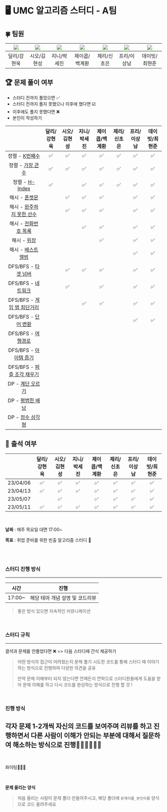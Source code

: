 # 🖥️ UMC 알고리즘 스터디 - A팀

## 🍀 팀원

[![](https://avatars.githubusercontent.com/u/43662405?v=4)](https://github.com/hyunw9) | [![](https://avatars.githubusercontent.com/u/122839143?v=4)](https://github.com/evgeniac10) | [![](https://avatars.githubusercontent.com/u/95167215?v=4)](https://github.com/sejineer) | [![](https://avatars.githubusercontent.com/u/97265630?v=4)](https://github.com/gyehwan24) | [![](https://avatars.githubusercontent.com/u/95676587?v=4)](https://github.com/choeun7) | [![](https://avatars.githubusercontent.com/u/77337977?v=4)](https://github.com/lsn5963) | [![](	https://avatars.githubusercontent.com/u/90085154?v=4)](https://github.com/devholic22) |
| :---: | :---: | :---: | :---: | :---: | :---: | :---: |
| 달리/강현욱 | 시오/김현성 | 지니/박세진 | 제이콥/백계환 | 제리/신초은 | 프리/이상남 | 데이빗/최현준 |

## 🏆 문제 풀이 여부
* 스터디 전까지 풀었으면 ✅
* 스터디 전까지 풀지 못했으나 이후에 했다면 ☑️
* 이후에도 풀지 못했다면 ❌
* 본인이 작성하기

| | 달리/강현욱 | 시오/김현성 | 지니/박세진 | 제이콥/백계환 | 제리/신초은 | 프리/이상남 | 데이빗/최현준 |
|:--------:|:-----:|:-----:|:-----:|:-----:|:-----:|:-----:|:-----:|
| 정렬 - [K번째수](https://school.programmers.co.kr/learn/courses/30/lessons/42748) | ✅ | ✅ | ✅ | ✅ | ✅ | ✅ | ✅ |
| 정렬 - [가장 큰 수](https://school.programmers.co.kr/learn/courses/30/lessons/42746) | ✅ | ✅ | ✅ | ✅ | ✅ | ✅ | ✅ |
| 정렬 - [H-Index](https://school.programmers.co.kr/learn/courses/30/lessons/42747) | ✅ |  | ✅ | ✅ | ✅ | ✅ | ✅ |
| 해시 - [폰켓몬](https://school.programmers.co.kr/learn/courses/30/lessons/1845) | | ✅ |✅ | ✅ | |✅ | ✅ |
| 해시 - [완주하지 못한 선수](https://school.programmers.co.kr/learn/courses/30/lessons/42576) | | ✅ |✅ | ✅ | | ✅| ✅ |
| 해시 - [전화번호 목록](https://school.programmers.co.kr/learn/courses/30/lessons/42577) | | | ✅ | ✅ | | ✅| ✅ |
| 해시 - [위장](https://school.programmers.co.kr/learn/courses/30/lessons/42578) | | | | ✅ | | ✅| ✅ |
| 해시 - [베스트앨범](https://school.programmers.co.kr/learn/courses/30/lessons/42579) | | | | | |✅ | ✅ |
| DFS/BFS - [타겟 넘버](https://school.programmers.co.kr/learn/courses/30/lessons/43165) | | ✅ |✅ | ✅ | |✅ | ✅ |
| DFS/BFS - [네트워크](https://school.programmers.co.kr/learn/courses/30/lessons/43162) | | ✅ | | ✅ | | ✅| ✅ |
| DFS/BFS - [게임 맵 최단거리](https://school.programmers.co.kr/learn/courses/30/lessons/1844) | | |✅ | ✅ | | ✅| ✅ |
| DFS/BFS - [단어 변환](https://school.programmers.co.kr/learn/courses/30/lessons/43163) | | | | | |✅ | ✅ |
| DFS/BFS - [여행경로](https://school.programmers.co.kr/learn/courses/30/lessons/43164) | | | | | | | |
| DFS/BFS - [아이템 줍기](https://school.programmers.co.kr/learn/courses/30/lessons/87694) | | | | | | | |
| DFS/BFS - [퍼즐 조각 채우기](https://school.programmers.co.kr/learn/courses/30/lessons/84021) | | | | | | | |
| DP - [계단 오르기](https://www.acmicpc.net/problem/2579) | | | | | | | |
| DP - [평범한 배낭](https://www.acmicpc.net/problem/12865) | | | | | | | |
| DP - [정수 삼각형](https://www.acmicpc.net/problem/1932) | | | | | | | |

## 🏁 출석 여부
| | 달리/강현욱 | 시오/김현성 | 지니/박세진 | 제이콥/백계환 | 제리/신초은 | 프리/이상남 | 데이빗/최현준 |
|:--------:|:-----:|:-----:|:-----:|:-----:|:-----:|:-----:|:-----:|
| 23/04/06 | ✅ | ✅ | ✅ | ✅ | ✅ | ✅ | ✅ |
| 23/04/13 | ✅ | ✅ | ✅ | ✅ | ✅ | ✅ | ✅ |
| 23/05/07 | | ✅ | | ✅ | ✅ | ✅ | ✅ |
| 23/05/11 | ✅ | ✅ | ✅ | ✅ | ✅ | ✅ | ✅ |
<br>

**날짜** : 매주 목요일  대면 17:00~

**목표** : 취업 준비를 위한 빈출 알고리즘 스터디 🙋

<br>

<br>

### 스터디 진행 방식

---

|     시간     |                        진행                        |
| :----------: | :---------------------------------------: |
| 17:00~    |   해당 테마 개념 설명 및 코드리뷰   |

> 좋은 방식 있으면 지속적인 커뮤니케이션

<br>

### 스터디 규칙

---

결석과 문제를 안풀었다면 ❌
=> 다음 스터디때 간식 제공하기 


> 어떤 방식의 접근이 어려웠는지 문제 풀기 시도한 코드를 통해 스터디 때 이야기하는 방식으로 진행하여 다양한 의견을 공유
>
> 만약 문제 이해부터 되지 않는다면 언제든지 연락으로 스터디원들에게 도움을 받아 문제 이해를 하고 다시 코드를 완성하는 방식으로 진행 할 것 !

<br>

### 진행 방식

각자 문제 1-2개씩 자신의 코드를 보여주며 리뷰를 하고 진행하면서 다른 사람이 이해가 안되는 부분에 대해서 질문하여 해소하는 방식으로 진행🙋🏻‍♀️🙋🏻‍♂️
---




<br>

화이팅👏👏👏

<br>

**문제 올리는 양식**

> 처음 올리는 사람이 문제 폴더 만들어주시고, 해당 폴더에 `문제이름_본인이름` 양식으로 코드 올려주세요

<br>


